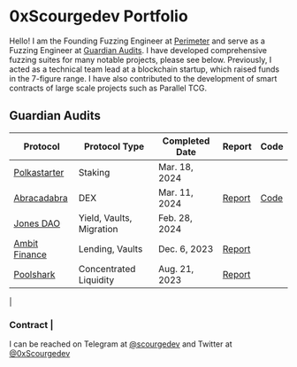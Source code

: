 # 0xScourgedev Portfolio

Hello! I am the Founding Fuzzing Engineer at [Perimeter](https://cantina.xyz/guilds/perimeter) and serve as a Fuzzing Engineer at [Guardian Audits](https://guardianaudits.com). I have developed comprehensive fuzzing suites for many notable projects, please see below. Previously, I acted as a technical team lead at a blockchain startup, which raised funds in the 7-figure range. I have also contributed to the development of smart contracts of large scale projects such as Parallel TCG.

## Guardian Audits

| Protocol                                  | Protocol Type            | Completed Date | Report                                                                                          | Code |
| ----------------------------------------- | ------------------------ | -------------- | ----------------------------------------------------------------------------------------------- | ---- |
| [Polkastarter](https://polkastarter.com)  | Staking                  | Mar. 18, 2024  |                                                                                                 |  |
| [Abracadabra](https://abracadabra.money/) | DEX                      | Mar. 11, 2024  | [Report](https://github.com/GuardianAudits/Audits/blob/main/MIMSwap/2024-03-21_MIMSwap.pdf)     | [Code](https://github.com/ljz3/abracadabra-money-contracts-fuzz-public/tree/main/src/fuzzing) |
| [Jones DAO](https://www.jonesdao.io)      | Yield, Vaults, Migration | Feb. 28, 2024  |                                                                                                 |      |
| [Ambit Finance](https://ambit.finance/)   | Lending, Vaults          | Dec. 6, 2023   | [Report](https://github.com/ljz3/portfolio/blob/main/guardian-audits/2023-12-06_Ambit.pdf)      |      |
| [Poolshark](https://www.poolshark.fi/)    | Concentrated Liquidity   | Aug. 21, 2023  | [Report](https://github.com/ljz3/portfolio/blob/main/guardian-audits/Poolshark_Limit_Audit.pdf) |      |
 |
### Contract |

I can be reached on Telegram at [@scourgedev](https://t.me/scourgedev) and Twitter at [@0xScourgedev](https://twitter.com/0xscourgedev)